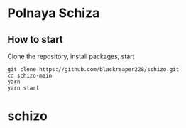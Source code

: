 # Polnaya Schiza

## How to start

Clone the repository, install packages, start

```
git clone https://github.com/blackreaper228/schizo.git
cd schizo-main
yarn
yarn start
```

# schizo
